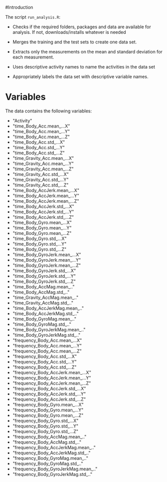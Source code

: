 #Introduction

The script `run_analysis.R`:
* Checks if the required folders, packages and data are available for analysis. If not, downloads/installs whatever is needed 

* Merges the training and the test sets to create one data set. 
* Extracts only the measurements on the mean and standard deviation for each measurement. 
* Uses descriptive activity names to name the activities in the data set 
* Appropriately labels the data set with descriptive variable names. 

# Variables 

The data contains the following variables: 

* "Activity"                           
* "time_Body_Acc.mean_...X"           
* "time_Body_Acc.mean_...Y"            
* "time_Body_Acc.mean_...Z"           
* "time_Body_Acc.std_...X"             
* "time_Body_Acc.std_...Y"            
* "time_Body_Acc.std_...Z"             
* "time_Gravity_Acc.mean_...X"        
* "time_Gravity_Acc.mean_...Y"         
* "time_Gravity_Acc.mean_...Z"        
* "time_Gravity_Acc.std_...X"          
* "time_Gravity_Acc.std_...Y"         
* "time_Gravity_Acc.std_...Z"          
* "time_Body_AccJerk.mean_...X"       
* "time_Body_AccJerk.mean_...Y"        
* "time_Body_AccJerk.mean_...Z"       
* "time_Body_AccJerk.std_...X"         
* "time_Body_AccJerk.std_...Y"        
* "time_Body_AccJerk.std_...Z"         
* "time_Body_Gyro.mean_...X"          
* "time_Body_Gyro.mean_...Y"           
* "time_Body_Gyro.mean_...Z"          
* "time_Body_Gyro.std_...X"            
* "time_Body_Gyro.std_...Y"           
* "time_Body_Gyro.std_...Z"            
* "time_Body_GyroJerk.mean_...X"      
* "time_Body_GyroJerk.mean_...Y"       
* "time_Body_GyroJerk.mean_...Z"      
* "time_Body_GyroJerk.std_...X"        
* "time_Body_GyroJerk.std_...Y"       
* "time_Body_GyroJerk.std_...Z"        
* "time_Body_AccMag.mean_.."          
* "time_Body_AccMag.std_.."            
* "time_Gravity_AccMag.mean_.."       
* "time_Gravity_AccMag.std_.."         
* "time_Body_AccJerkMag.mean_.."      
* "time_Body_AccJerkMag.std_.."        
* "time_Body_GyroMag.mean_.."         
* "time_Body_GyroMag.std_.."           
* "time_Body_GyroJerkMag.mean_.."     
* "time_Body_GyroJerkMag.std_.."       
* "frequency_Body_Acc.mean_...X"      
* "frequency_Body_Acc.mean_...Y"       
* "frequency_Body_Acc.mean_...Z"      
* "frequency_Body_Acc.std_...X"        
* "frequency_Body_Acc.std_...Y"       
* "frequency_Body_Acc.std_...Z"        
* "frequency_Body_AccJerk.mean_...X"  
* "frequency_Body_AccJerk.mean_...Y"   
* "frequency_Body_AccJerk.mean_...Z"  
* "frequency_Body_AccJerk.std_...X"    
* "frequency_Body_AccJerk.std_...Y"   
* "frequency_Body_AccJerk.std_...Z"    
* "frequency_Body_Gyro.mean_...X"     
* "frequency_Body_Gyro.mean_...Y"      
* "frequency_Body_Gyro.mean_...Z"     
* "frequency_Body_Gyro.std_...X"       
* "frequency_Body_Gyro.std_...Y"      
* "frequency_Body_Gyro.std_...Z"       
* "frequency_Body_AccMag.mean_.."     
* "frequency_Body_AccMag.std_.."       
* "frequency_Body_AccJerkMag.mean_.." 
* "frequency_Body_AccJerkMag.std_.."   
* "frequency_Body_GyroMag.mean_.."    
* "frequency_Body_GyroMag.std_.."      
* "frequency_Body_GyroJerkMag.mean_.."
* "frequency_Body_GyroJerkMag.std_.." 
